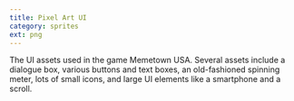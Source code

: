```yaml
---
title: Pixel Art UI
category: sprites
ext: png
---
```

The UI assets used in the game Memetown USA. Several assets include a dialogue box, various buttons and text boxes, an old-fashioned spinning meter, lots of small icons, and large UI elements like a smartphone and a scroll.